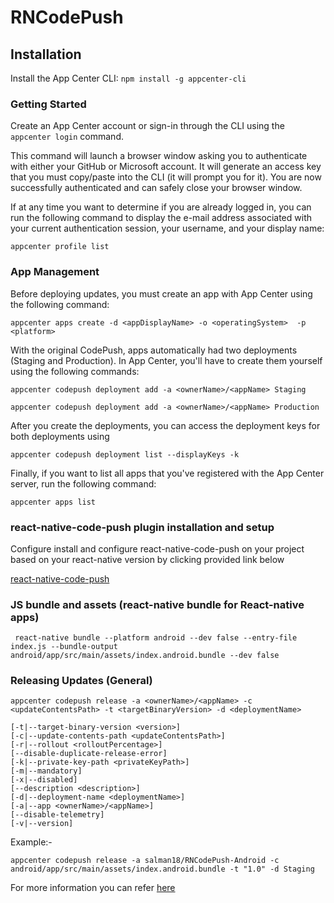 # RNCodePush

## Installation

Install the App Center CLI: ```npm install -g appcenter-cli```


### Getting Started

Create an App Center account or sign-in through the CLI using the ```appcenter login``` command.

This command will launch a browser window asking you to authenticate with either your GitHub or Microsoft account. It will generate an access key that you must copy/paste into the CLI (it will prompt you for it). You are now successfully authenticated and can safely close your browser window.

If at any time you want to determine if you are already logged in, you can run the following command to display the e-mail address associated with your current authentication session, your username, and your display name:

```appcenter profile list```

### App Management

Before deploying updates, you must create an app with App Center using the following command:

```appcenter apps create -d <appDisplayName> -o <operatingSystem>  -p <platform> ```

With the original CodePush, apps automatically had two deployments (Staging and Production). In App Center, you'll have to create them yourself using the following commands:

```appcenter codepush deployment add -a <ownerName>/<appName> Staging```

```appcenter codepush deployment add -a <ownerName>/<appName> Production```

After you create the deployments, you can access the deployment keys for both deployments using 

```appcenter codepush deployment list --displayKeys -k```

Finally, if you want to list all apps that you've registered with the App Center server, run the following command:

```appcenter apps list```

### react-native-code-push plugin installation and setup

Configure install and configure react-native-code-push on your project based on your react-native version by clicking provided link below

[react-native-code-push](https://github.com/microsoft/react-native-code-push)


### JS bundle and assets (react-native bundle for React-native apps)

``` react-native bundle --platform android --dev false --entry-file index.js --bundle-output  android/app/src/main/assets/index.android.bundle --dev false```

### Releasing Updates (General)

```
appcenter codepush release -a <ownerName>/<appName> -c <updateContentsPath> -t <targetBinaryVersion> -d <deploymentName>

[-t|--target-binary-version <version>]
[-с|--update-contents-path <updateContentsPath>]
[-r|--rollout <rolloutPercentage>]
[--disable-duplicate-release-error]
[-k|--private-key-path <privateKeyPath>]
[-m|--mandatory]
[-x|--disabled]
[--description <description>]
[-d|--deployment-name <deploymentName>]
[-a|--app <ownerName>/<appName>]
[--disable-telemetry]
[-v|--version]
```

Example:- 

```
appcenter codepush release -a salman18/RNCodePush-Android -c android/app/src/main/assets/index.android.bundle -t "1.0" -d Staging

```

For more information you can refer [here](https://docs.microsoft.com/en-gb/appcenter/distribution/codepush/)
